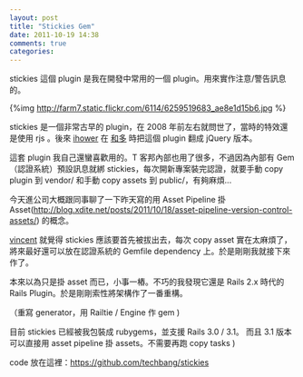 ```yaml
---
layout: post
title: "Stickies Gem"
date: 2011-10-19 14:38
comments: true
categories: 
---
```


stickies 這個 plugin 是我在開發中常用的一個 plugin。用來實作注意/警告訊息的。

{%img http://farm7.static.flickr.com/6114/6259519683_ae8e1d15b6.jpg %}

stickies 是一個非常古早的 plugin，在 2008 年前左右就問世了，當時的特效還是使用 rjs 。後來 [ihower](http://ihower.tw) 在 [和多](http://handlino.com) 時把這個 plugin 翻成 jQuery 版本。

這套 plugin 我自己還蠻喜歡用的。T 客邦內部也用了很多，不過因為內部有 Gem （認證系統）預設訊息就綁 stickies，每次開新專案裝完認證，就要手動 copy plugin 到 vendor/ 和手動 copy assets 到 public/，有夠麻煩...

今天進公司大概跟同事聊了一下昨天寫的用 Asset Pipeline 掛 Asset(http://blog.xdite.net/posts/2011/10/18/asset-pipeline-version-control-assets/) 的概念。

[vincent](http://twitter.com/v1nc3ntlaw) 就覺得 stickies 應該要首先被拔出去，每次 copy asset 實在太麻煩了，將來最好還可以放在認證系統的 Gemfile dependency 上。於是剛剛我就接下來作了。

本來以為只是掛 asset 而已，小事一樁。不巧的我發現它還是 Rails 2.x 時代的 Rails Plugin。於是剛剛索性將架構作了一番重構。

（重寫 generator，用 Railtie / Engine 作 gem )

目前 stickies 已經被我包裝成 rubygems，並支援 Rails 3.0 / 3.1。
而且 3.1 版本可以直接用 asset pipeline 掛 assets。不需要再跑 copy tasks )

code 放在這裡：<https://github.com/techbang/stickies>
